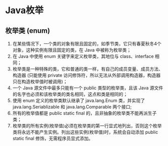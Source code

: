 # Java枚举
## 枚举类 (enum)

1. 在某些情况下，一个类的对象有限且固定的，如季节类，它只有春夏秋冬4个对象，这种实例有限且固定的类，在 Java 中被称为枚举类；
2. 在 Java 中使用 enum 关键字来定义枚举类，其地位与 class、interface 相同；
3. 枚举类是一种特殊的类，它和普通的类一样，有自己的成员变量、成员方法、构造器 (只能使用 private 访问修饰符，所以无法从外部调用构造器，构造器只在构造枚举值时被调用)；
4. 一个 Java 源文件中最多只能有一个 public 类型的枚举类，且该 Java 源文件的名字也必须和该枚举类的类名相同，这点和类是相同的；
5. 使用 enum 定义的枚举类默认继承了 java.lang.Enum 类，并实现了 java.lang.Seriablizable 和 java.lang.Comparable 两个接口;
6. 所有的枚举值都是 public static final 的，且非抽象的枚举类不能再派生子类；
7. 枚举类的所有实例(枚举值)必须在枚举类的第一行显式地列出，否则这个枚举类将永远不能产生实例。列出这些实例(枚举值)时，系统会自动添加 public static final 修饰，无需程序员显式添加。



